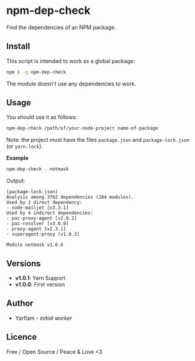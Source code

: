 # npm-dep-check

Find the dependencies of an NPM package.

## Install

This script is intended to work as a global package:

```bash
npm i -g npm-dep-check
```

The module doesn't use any dependencies to work.

## Usage

You should use it as follows:

```bash
npm-dep-check /path/of/your-node-project name-of-package
```

Note: the project must have the files `package.json` and `package-lock.json` (or `yarn.lock`).

**Example**

```bash
npm-dep-check . netmask
```

Output:

```text
[package-lock.json]
Analysis among 3762 dependencies (184 modules).
Used by 1 direct dependency:
- node-mailjet [v3.3.1]
Used by 4 indirect dependencies:
- pac-proxy-agent [v2.0.2]
- pac-resolver [v3.0.0]
- proxy-agent [v2.3.1]
- superagent-proxy [v1.0.3]

Module netmask v1.0.6
```

## Versions

-   **v1.0.1**: Yarn Support
-   **v1.0.0**: First version

## Author

-   Yarflam - _initial worker_

## Licence

Free / Open Source / Peace & Love <3
